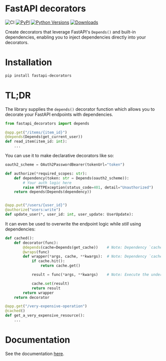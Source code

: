 # FastAPI decorators
![CI](https://github.com/Minibrams/fastapi-decorators/actions/workflows/ci.yml/badge.svg)
[![PyPI](https://img.shields.io/pypi/v/fastapi-decorators.svg)](https://pypi.org/project/fastapi-decorators/)
[![Python Versions](https://img.shields.io/pypi/pyversions/fastapi-decorators.svg)](https://pypi.org/project/fastapi-decorators/)
[![Downloads](https://img.shields.io/pypi/dm/fastapi-decorators.svg)](https://pypi.org/project/fastapi-decorators/)

Create decorators that leverage FastAPI's `Depends()` and built-in dependencies, enabling you to inject dependencies directly into your decorators.

# Installation
```bash
pip install fastapi-decorators
```

# TL;DR
The library supplies the `depends()` decorator function which allows you to decorate your FastAPI endpoints with dependencies.


```python
from fastapi_decorators import depends

@app.get("/items/{item_id}")
@depends(Depends(get_current_user))
def read_item(item_id: int):
    ...
```

You can use it to make declarative decorators like so:
```python
oauth2_scheme = OAuth2PasswordBearer(tokenUrl="token")

def authorize(*required_scopes: str):
    def dependency(token: str = Depends(oauth2_scheme)):
        # Your auth logic here
        raise HTTPException(status_code=401, detail="Unauthorized")
    return depends(Depends(dependency))


@app.put("/users/{user_id}")
@authorize("users:write")
def update_user(*, user_id: int, user_update: UserUpdate):
```

It can even be used to overwrite the endpoint logic while *still* using dependencies:

```python
def cached():
    def decorator(func):
        @depends(cache=Depends(get_cache))    # Note: Dependency `cache` registered here
        @wraps(func)
        def wrapper(*args, cache, **kwargs):  # Note: Dependency `cache` accessible here
            if cache.hit():
                return cache.get()

            result = func(*args, **kwargs)    # Note: Execute the underlying endpoint function as normal

            cache.set(result)
            return result
        return wrapper
    return decorator

@app.get("/very-expensive-operation")
@cached()
def get_a_very_expensive_resource():
    ...
```

# Documentation
See the documentation [here](https://fastapi-decorators.pages.dev/).
